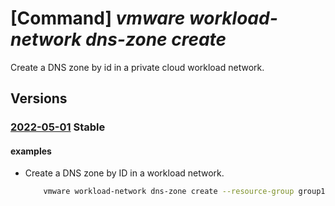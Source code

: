 # [Command] _vmware workload-network dns-zone create_

Create a DNS zone by id in a private cloud workload network.

## Versions

### [2022-05-01](/Resources/mgmt-plane/L3N1YnNjcmlwdGlvbnMve30vcmVzb3VyY2Vncm91cHMve30vcHJvdmlkZXJzL21pY3Jvc29mdC5hdnMvcHJpdmF0ZWNsb3Vkcy97fS93b3JrbG9hZG5ldHdvcmtzL2RlZmF1bHQvZG5zem9uZXMve30=/2022-05-01.xml) **Stable**

<!-- mgmt-plane /subscriptions/{}/resourcegroups/{}/providers/microsoft.avs/privateclouds/{}/workloadnetworks/default/dnszones/{} 2022-05-01 -->

#### examples

- Create a DNS zone by ID in a workload network.
    ```bash
        vmware workload-network dns-zone create --resource-group group1 --private-cloud cloud1 --dns-zone dnsZone1 --display-name dnsZone1 --domain domain1 --dns-server-ips 1.1.1.1 --source-ip 8.8.8.8 --dns-services 1 --revision 1
    ```
